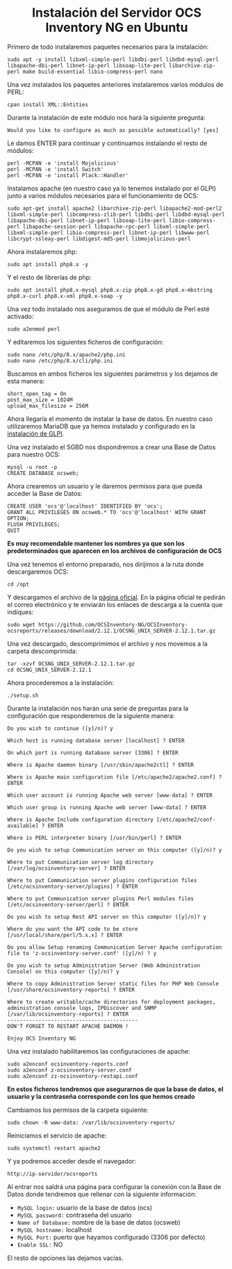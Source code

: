 <h1 align="center">Instalación del Servidor OCS Inventory NG en Ubuntu</h1>

Primero de todo instalaremos paquetes necesarios para la instalación:
```
sudo apt -y install libxml-simple-perl libdbi-perl libdbd-mysql-perl libapache-dbi-perl libnet-ip-perl libsoap-lite-perl libarchive-zip-perl make build-essential libio-compress-perl nano 
```
Una vez instalados los paquetes anteriores instalaremos varios módulos de PERL:
```
cpan install XML::Entities 
```
Durante la instalación de este módulo nos hará la siguiente pregunta: 

```Would you like to configure as much as possible automatically? [yes]```

Le damos ENTER para continuar y continuamos instalando el resto de módulos:
```
perl -MCPAN -e 'install Mojolicious' 
perl -MCPAN -e 'install Switch' 
perl -MCPAN -e 'install Plack::Handler' 
```
Instalamos apache (en nuestro caso ya lo tenemos instalado por el GLPI) junto a varios módulos necesarios para el funcionamiento de OCS:
```
sudo apt-get install apache2 libarchive-zip-perl libapache2-mod-perl2 libxml-simple-perl libcompress-zlib-perl libdbi-perl libdbd-mysql-perl libapache-dbi-perl libnet-ip-perl libsoap-lite-perl libio-compress-perl libapache-session-perl libapache-rpc-perl libxml-simple-perl libxml-simple-perl libio-compress-perl libnet-ip-perl libwww-perl libcrypt-ssleay-perl libdigest-md5-perl libmojolicious-perl
```
Ahora instalaremos php:
```
sudo apt install php8.x -y
```
Y el resto de librerías de php:
```
sudo apt install php8.x-mysql php8.x-zip php8.x-gd php8.x-mbstring php8.x-curl php8.x-xml php8.x-soap -y 
```
Una vez todo instalado nos aseguramos de que el módulo de Perl esté activado:
```
sudo a2enmod perl 
```
Y editaremos los siguientes ficheros de configuración:
```
sudo nano /etc/php/8.x/apache2/php.ini
sudo nano /etc/php/8.x/cli/php.ini
```
Buscamos en ambos ficheros los siguientes parámetros y los dejamos de esta manera:
```
short_open_tag = On 
post_max_size = 1024M 
upload_max_filesize = 256M
```
Ahora llegaría el momento de instalar la base de datos. En nuestro caso utilizaremos MariaDB que ya hemos instalado y configurado en la <a href="https://github.com/erinITB/SIAR/blob/main/GLPI.md">instalación de GLPI</a>.

Una vez instalado el SGBD nos dispondremos a crear una Base de Datos para nuestro OCS:
```
mysql -u root -p 
CREATE DATABASE ocsweb; 
```
Ahora crearemos un usuario y le daremos permisos para que pueda acceder la Base de Datos:
```
CREATE USER 'ocs'@'localhost' IDENTIFIED BY 'ocs'; 
GRANT ALL PRIVILEGES ON ocsweb.* TO 'ocs'@'localhost' WITH GRANT OPTION; 
FLUSH PRIVILEGES; 
QUIT 
```
<b>Es muy recomendable mantener los nombres ya que son los predeterminados que aparecen en los archivos de configuración de OCS</b>

Una vez tenemos el entorno preparado, nos dirijimos a la ruta donde descargaremos OCS:
```
cd /opt
```
Y descargamos el archivo de la <a href="https://ocsinventory-ng.org/?page_id=1548&lang=en">página oficial</a>. En la página oficial te pedirán el correo electrónico y te enviarán los enlaces de descarga a la cuenta que indiques:
```
sudo wget https://github.com/OCSInventory-NG/OCSInventory-ocsreports/releases/download/2.12.1/OCSNG_UNIX_SERVER-2.12.1.tar.gz
```
Una vez descargado, descomprimimos el archivo y nos movemos a la carpeta descomprimida:
```
tar -xzvf OCSNG_UNIX_SERVER-2.12.1.tar.gz
cd OCSNG_UNIX_SERVER-2.12.1
```
Ahora procederemos a la instalación:
```
./setup.sh
```
Durante la instalación nos harán una serie de preguntas para la configuración que responderemos de la siguiente manera:
```
Do you wish to continue ([y]/n)? y

Which host is running database server [localhost] ? ENTER

On which port is running database server [3306] ? ENTER

Where is Apache daemon binary [/usr/sbin/apache2ctl] ? ENTER

Where is Apache main configuration file [/etc/apache2/apache2.conf] ? ENTER

Which user account is running Apache web server [www-data] ? ENTER

Which user group is running Apache web server [www-data] ? ENTER

Where is Apache Include configuration directory [/etc/apache2/conf-available] ? ENTER

Where is PERL interpreter binary [/usr/bin/perl] ? ENTER

Do you wish to setup Communication server on this computer ([y]/n)? y

Where to put Communication server log directory [/var/log/ocsinventory-server] ? ENTER

Where to put Communication server plugins configuration files [/etc/ocsinventory-server/plugins] ? ENTER

Where to put Communication server plugins Perl modules files [/etc/ocsinventory-server/perl] ? ENTER

Do you wish to setup Rest API server on this computer ([y]/n)? y

Where do you want the API code to be store [/usr/local/share/perl/5.x.x] ? ENTER

Do you allow Setup renaming Communication Server Apache configuration file to 'z-ocsinventory-server.conf' ([y]/n) ? y

Do you wish to setup Administration Server (Web Administration Console) on this computer ([y]/n)? y

Where to copy Administration Server static files for PHP Web Console [/usr/share/ocsinventory-reports] ? ENTER

Where to create writable/cache directories for deployment packages, administration console logs, IPDiscover and SNMP [/var/lib/ocsinventory-reports] ? ENTER
------------------------------------------
DON'T FORGET TO RESTART APACHE DAEMON !

Enjoy OCS Inventory NG
```
Una vez instalado habilitaremos las configuraciones de apache:
```
sudo a2enconf ocsinventory-reports.conf 
sudo a2enconf z-ocsinventory-server.conf 
sudo a2enconf zz-ocsinventory-restapi.conf 
```
<b>En estos ficheros tendremos que asegurarnos de que la base de datos, el usuario y la contraseña corresponde con los que hemos creado</b>

Cambiamos los permisos de la carpeta siguiente:
```
sudo chown -R www-data: /var/lib/ocsinventory-reports/ 
```
Reiniciamos el servicio de apache:
```
sudo systemctl restart apache2 
```
Y ya podremos acceder desde el navegador:
```
http://ip-servidor/ocsreports
```
Al entrar nos saldrá una página para configurar la conexión con la Base de Datos donde tendremos que rellenar con la siguiente información:

- ```MySQL login:``` usuario de la base de datos (ocs)
- ```MySQL password:``` contraseña del usuario
- ```Name of Database:``` nombre de la base de datos (ocsweb)
- ```MySQL hostname:``` localhost
- ```MySQL Port:``` puerto que hayamos configurado (3306 por defecto)
- ```Enable SSL:``` NO

El resto de opciones las dejamos vacías.
